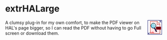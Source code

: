 

# extrHALarge


<img src="icon.png" alt="plug-in icon" width=48 align="right"/>


A clumsy plug-in for my own comfort, to make the PDF viewer on HAL's page bigger, so I can read the PDF without having to go Full screen or download them.




